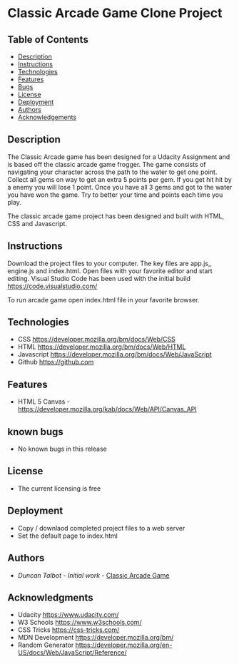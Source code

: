 # Classic Arcade Game Clone Project

## Table of Contents

* [Description](#description)
* [Instructions](#instructions)
* [Technologies](#technologies)
* [Features](#features)
* [Bugs](#bugs)
* [License](#license)
* [Deployment](#deployment)
* [Authors](#authors)
* [Acknowledgements](#acknowledgements)

## Description

 The Classic Arcade game has been designed for a Udacity Assignment and is based off the classic arcade game frogger. The game consists of navigating your character across the path to the water to get one point.  Collect all gems on way to get an extra 5 points per gem.  If you get hit hit by a enemy you will lose 1 point. Once you have all 3 gems and got to the water you have won the game.  Try to better your time and points each time you play.

 The classic arcade game project has been designed and built with HTML, CSS and Javascript.  

## Instructions

Download the project files to your computer.  The key files are app.js,, engine.js and index.html. 
Open files with your favorite editor and start editing.  Visual Studio Code has been used with the initial build https://code.visualstudio.com/ 

To run arcade game open index.html file in your favorite browser.

## Technologies

* CSS https://developer.mozilla.org/bm/docs/Web/CSS
* HTML https://developer.mozilla.org/bm/docs/Web/HTML
* Javascript https://developer.mozilla.org/bm/docs/Web/JavaScript
* Github https://github.com

## Features

* HTML 5 Canvas - https://developer.mozilla.org/kab/docs/Web/API/Canvas_API

## known bugs

* No known bugs in this release

## License

* The current licensing is free

## Deployment

* Copy / downlaod completed project files to a web server 
* Set the default page to index.html

## Authors

* *Duncan Talbot* - *Initial work* - [Classic Arcade Game](https://talbstools.github.io/classicarcadegame/)

## Acknowledgments

* Udacity https://www.udacity.com/
* W3 Schools https://www.w3schools.com/
* CSS Tricks https://css-tricks.com/
* MDN Development  https://developer.mozilla.org/bm/
* Random Generator  https://developer.mozilla.org/en-US/docs/Web/JavaScript/Reference/







